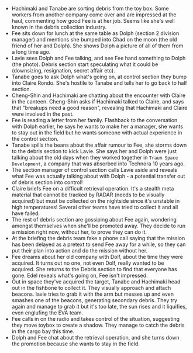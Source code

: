  - Hachimaki and Tanabe are sorting debris from the toy box. Some workers from another company come over and are impressed at the haul, commenting how good Fee is at her job. Seems like she's well known in the debris collection industry.
 - Fee sits down for lunch at the same table as Dolph (section 2 division manager) and mentions she bumped into Chad on the moon (the old friend of her and Dolph). She shows Dolph a picture of all of them from a long time ago.
 - Lavie sees Dolph and Fee talking, and see Fee hand something to Dolph (the photo). Debris section start speculating what it could be (downsizing, resignation, secret affair etc).
 - Tanabe goes to ask Dolph what's going on, at control section they bump into Claire Rondo. She's hostile to Tanabe and tells her to go back to half section.
 - Cheng-Shin and Hachimaki are chatting about the encounter with Claire in the canteen. Cheng-Shin asks if Hachimaki talked to Claire, and says that "breakups need a good reason", revealing that Hachimaki and Claire were involved in the past.
 - Fee is reading a letter from her family. Flashback to the conversation with Dolph earlier, he says he wants to make her a manager, she wants to stay out in the field but he wants someone with actual experience in the control section.
 - Tanabe spills the beans about the affair rumour to Fee, she storms down to the debris section to kick Lavie. She says her and Dolph were just talking about the old days when they worked together in `Traum Space Development`, a company that was absorbed into Technora 10 years ago.
 - The section manager of control section calls Lavie aside and reveals what Fee was actually talking about with Dolph - a potential transfer out of debris section into control!
 - Claire briefs Fee on a difficult retrieval operation. It's a stealth meta material that cannot be tracked by RADAR (needs to be visually acquired) but must be collected on the nightside since it's unstable in high temperatures! Several other teams have tried to collect it and all have failed.
 - The rest of debris section are gossiping about Fee again, wondering amongst themselves when she'll be promoted away. They decide to run a mission right now, without her, to prove they can do it.
 - At the briefing the debris team fake a phone call saying that the mission has been delayed as a pretext to send Fee away for a while, so they can put their plan into action and do the mission without her.
 - Fee dreams about her old company with Dolf, about the time they were acquired. It turns out no one, not even Dolf, really wanted to be acquired. She returns to the Debris section to find that everyone has gone. Edel reveals what's going on, Fee isn't impressed.
 - Out in space they've acquired the target, Tanabe and Hachimaki head out in the fishbone to collect it. They visually approach and attach beacons. lavie tries to grab it with the arm but messes up and even smashes one of the beacons, generating secondary debris. They try again and manage to grab it but it's too late, the sun rises and it liquifies, even englufing the EVA team.
 - Fee calls in on the radio and takes control of the situation, suggesting they move toybox to create a shadow. They manage to catch the debris in the cargo bay this time.
 - Dolph and Fee chat about the retrieval operation, and she turns down the promotion because she wants to stay in the field.